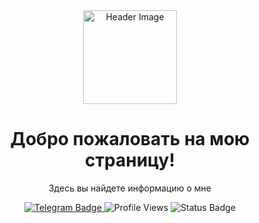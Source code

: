 <div id="header" align="center">
  <img src="https://i.giphy.com/media/v1.Y2lkPTc5MGI3NjExNmQ4emRoa2hmN2w1Z2ZwZWJmaXlvaDQ2dzRmaDF4dDhkMjQzY2s0NiZlcD12MV9pbnRlcm5hbF9naWZfYnlfaWQmY3Q9Zw/YbXLZ6dymH758xSEbM/giphy.gif" width="150" alt="Header Image"/>
  <h1>Добро пожаловать на мою страницу!</h1>
  <p>Здесь вы найдете информацию о мне</p>
</div>

<div id="badges" align="center">
  <a href="https://t.me/voolfi71" target="_blank">
    <img src="https://img.shields.io/badge/Telegram-blue?style=for-the-badge&logo=telegram" alt="Telegram Badge"/>
  </a>
  <img src="https://komarev.com/ghpvc/?username=VoolFi71&style=flat-square&color=blue" alt="Profile Views"/>
  <img src="https://img.shields.io/badge/Status-Online-28a745?style=flat-square" alt="Status Badge"/>
</div>
